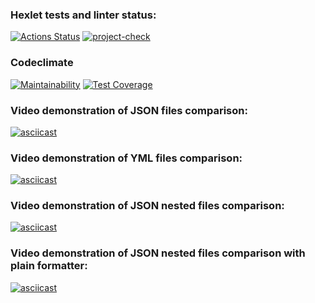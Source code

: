 ### Hexlet tests and linter status:
[![Actions Status](https://github.com/avkapitanov/frontend-project-46/workflows/hexlet-check/badge.svg)](https://github.com/avkapitanov/frontend-project-46/actions)
[![project-check](https://github.com/avkapitanov/frontend-project-46/actions/workflows/project-check.yml/badge.svg)](https://github.com/avkapitanov/frontend-project-46/actions/workflows/projects-check.yml)

### Codeclimate
[![Maintainability](https://api.codeclimate.com/v1/badges/8be704a6b6421a5e1130/maintainability)](https://codeclimate.com/github/avkapitanov/frontend-project-46/maintainability)
[![Test Coverage](https://api.codeclimate.com/v1/badges/8be704a6b6421a5e1130/test_coverage)](https://codeclimate.com/github/avkapitanov/frontend-project-46/test_coverage)

### Video demonstration of JSON files comparison:
[![asciicast](https://asciinema.org/a/T29bW0tzzjysoXih4ciPKBgfz.svg)](https://asciinema.org/a/T29bW0tzzjysoXih4ciPKBgfz)

### Video demonstration of YML files comparison:
[![asciicast](https://asciinema.org/a/ZbVXbiRKkbfybQ6jOiREPETDF.svg)](https://asciinema.org/a/ZbVXbiRKkbfybQ6jOiREPETDF)

### Video demonstration of JSON nested files comparison:
[![asciicast](https://asciinema.org/a/KG8F3LX0Eku2wfk71q49hUDJu.svg)](https://asciinema.org/a/KG8F3LX0Eku2wfk71q49hUDJu)

### Video demonstration of JSON nested files comparison with plain formatter:
[![asciicast](https://asciinema.org/a/DOSDW7TId70jbZKXwwGLxjhlG.svg)](https://asciinema.org/a/DOSDW7TId70jbZKXwwGLxjhlG)